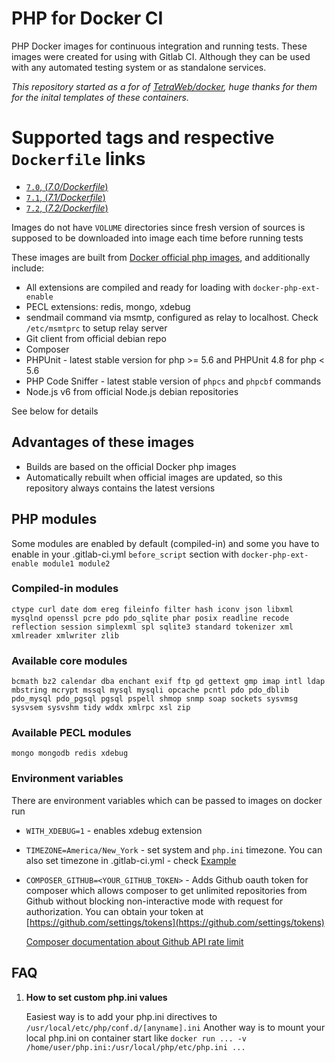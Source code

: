 # PHP for Docker CI

PHP Docker images for continuous integration and running tests. These images were created for using with Gitlab CI.
Although they can be used with any automated testing system or as standalone services.

_This repository started as a for of [TetraWeb/docker](https://github.com/TetraWeb/docker), huge thanks for them for the inital templates of these containers._

# Supported tags and respective `Dockerfile` links

- [`7.0`, (*7.0/Dockerfile*)](https://github.com/stayallive/php-docker/blob/master/php/7.0/Dockerfile)
- [`7.1`, (*7.1/Dockerfile*)](https://github.com/stayallive/php-docker/blob/master/php/7.1/Dockerfile)
- [`7.2`, (*7.2/Dockerfile*)](https://github.com/stayallive/php-docker/blob/master/php/7.2/Dockerfile)

Images do not have `VOLUME` directories since fresh version of sources is supposed to be downloaded into image each time before running tests

These images are built from [Docker official php images](https://registry.hub.docker.com/_/php/), and additionally include:

- All extensions are compiled and ready for loading with `docker-php-ext-enable`
- PECL extensions: redis, mongo, xdebug
- sendmail command via msmtp, configured as relay to localhost. Check `/etc/msmtprc` to setup relay server
- Git client from official debian repo
- Composer
- PHPUnit - latest stable version for php >= 5.6 and PHPUnit 4.8 for php < 5.6
- PHP Code Sniffer - latest stable version of `phpcs` and `phpcbf` commands
- Node.js v6 from official Node.js debian repositories

See below for details

## Advantages of these images

 - Builds are based on the official Docker php images
 - Automatically rebuilt when official images are updated, so this repository always contains the latest versions

## PHP modules

Some modules are enabled by default (compiled-in) and some you have to enable in your .gitlab-ci.yml `before_script` section with `docker-php-ext-enable module1 module2`

### Compiled-in modules

```
ctype curl date dom ereg fileinfo filter hash iconv json libxml mysqlnd openssl pcre pdo pdo_sqlite phar posix readline recode reflection session simplexml spl sqlite3 standard tokenizer xml xmlreader xmlwriter zlib
```

### Available core modules

```
bcmath bz2 calendar dba enchant exif ftp gd gettext gmp imap intl ldap mbstring mcrypt mssql mysql mysqli opcache pcntl pdo pdo_dblib pdo_mysql pdo_pgsql pgsql pspell shmop snmp soap sockets sysvmsg sysvsem sysvshm tidy wddx xmlrpc xsl zip
```

### Available PECL modules

```
mongo mongodb redis xdebug
```

### Environment variables

There are environment variables which can be passed to images on docker run

- `WITH_XDEBUG=1` - enables xdebug extension
- `TIMEZONE=America/New_York` - set system and `php.ini` timezone. You can also set timezone in .gitlab-ci.yml - check [Example](https://github.com/TetraWeb/docker/blob/master/examples/purephp/.gitlab-ci.yml)
- `COMPOSER_GITHUB=<YOUR_GITHUB_TOKEN>` - Adds Github oauth token for composer which allows composer to get unlimited repositories from Github without blocking non-interactive mode with request for authorization. You can obtain your token at [https://github.com/settings/tokens](https://github.com/settings/tokens)

    [Composer documentation about Github API rate limit](https://getcomposer.org/doc/articles/troubleshooting.md#api-rate-limit-and-oauth-tokens)

## FAQ

1. **How to set custom php.ini values**

   Easiest way is to add your php.ini directives to `/usr/local/etc/php/conf.d/[anyname].ini`
   Another way is to mount your local php.ini on container start like `docker run ... -v /home/user/php.ini:/usr/local/php/etc/php.ini ...`
